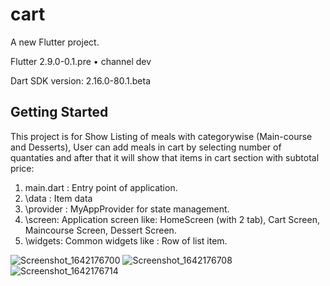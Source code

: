 # cart

A new Flutter project.

Flutter 2.9.0-0.1.pre • channel dev

Dart SDK version: 2.16.0-80.1.beta 

## Getting Started

This project is for Show Listing of meals with categorywise (Main-course and Desserts),
User can add meals in cart by selecting number of quantaties and after that it will show that items in cart section with subtotal price:

1. main.dart : Entry point of application.
2. \data : Item data
3. \provider : MyAppProvider for state management.
4. \screen: Application screen like: HomeScreen (with 2 tab), Cart Screen, Maincourse Screen, Dessert Screen.
5. \widgets: Common widgets like : Row of list item.


![Screenshot_1642176700](https://user-images.githubusercontent.com/33648294/149548056-373ba447-68aa-4325-be52-53d681eb002b.png )
![Screenshot_1642176708](https://user-images.githubusercontent.com/33648294/149549082-1169ebc9-41c6-4566-8cd8-dcd49cbd26d1.png )
![Screenshot_1642176714](https://user-images.githubusercontent.com/33648294/149549092-4bc6accd-7dec-41b0-98cf-96e9d06ebd6d.png )


